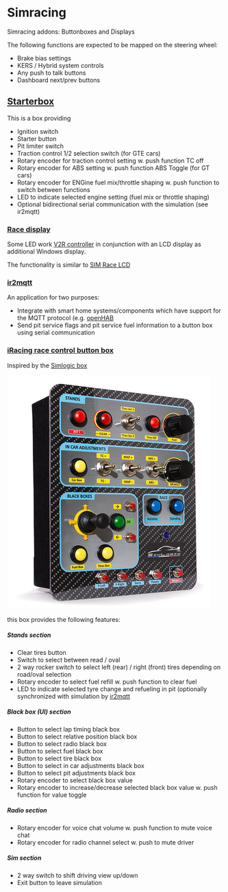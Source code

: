 # Simracing

Simracing addons: Buttonboxes and Displays

The following functions are expected to be mapped on the steering wheel:

* Brake bias settings
* KERS / Hybrid system controls
* Any push to talk buttons
* Dashboard next/prev buttons

## [Starterbox](starterbox/README.md)

This is a box providing

* Ignition switch
* Starter button
* Pit limiter switch
* Traction control 1/2 selection switch (for GTE cars)
* Rotary encoder for traction control setting w. push function TC off
* Rotary encoder for ABS setting w. push function ABS Toggle (for GT cars)
* Rotary encoder for ENGine fuel mix/throttle shaping w. push function to switch between functions
* LED to indicate selected engine setting (fuel mix or throttle shaping)
* Optional bidirectional serial communication with the simulation (see ir2mqtt)

### [Race display](v2rController/README.md)

Some LED work [V2R controller](http://www.eksimracing.com/help/getting-started-with-eksimracing-vtor-controller/) in conjunction with
an LCD display as additional Windows display.

The functionality is similar to [SIM Race LCD](http://www.simdisplay.net/sim-race-lcd-v3)

### [ir2mqtt](ir2mqtt/README.md)

An application for two purposes:

* Integrate with smart home systems/components which have support for the MQTT 
protocol (e.g. [openHAB](https://www.openhab.org/docs/)
* Send pit service flags and pit service fuel information to a button box using
serial communication 

### [iRacing race control button box](rccbox/README.md)

Inspired by the [Simlogic box](https://www.simlogic-shop.com/home)

![Simlogic Box](images/SimlogicBox.png)

this box provides the following features:

##### Stands section

* Clear tires button
* Switch to select between read / oval
* 2 way rocker switch to select left (rear) / right (front) tires depending on road/oval selection
* Rotary encoder to select fuel refill w. push function to clear fuel
* LED to indicate selected tyre change and refueling in pit (optionally synchronized with simulation by [ir2mqtt](ir2mqtt/README.md) 

##### Black box (UI) section

* Button to select lap timing black box
* Button to select relative position black box
* Button to select radio black box
* Button to select fuel black box
* Button to select tire black box
* Button to select in car adjustments black box
* Button to select pit adjustments black box
* Rotary encoder to select black box value
* Rotary encoder to increase/decrease selected black box value w. push function for value toggle

##### Radio section

* Rotary encoder for voice chat volume w. push function to mute voice chat
* Rotary encoder for radio channel select w. push to mute driver

##### Sim section
* 2 way switch to shift driving view up/down
* Exit button to leave simulation